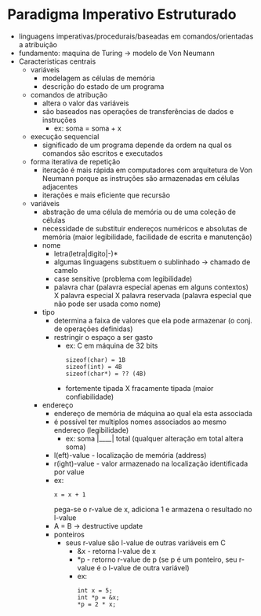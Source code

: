 # Paradigma Imperativo Estruturado

* linguagens imperativas/procedurais/baseadas em comandos/orientadas a atribuição
* fundamento: maquina de Turing -> modelo de Von Neumann
* Caracteristicas centrais
  - variáveis
    - modelagem as células de memória
    - descrição do estado de um programa
  - comandos de atribução
    - altera o valor das variáveis
    - são baseados nas operações de transferências de dados e instruções
      - ex: soma = soma + x
  - execução sequencial
    - significado de um programa depende da ordem na qual os comandos são escritos e executados
  - forma iterativa de repetição
    - iteração é mais rápida em computadores com arquitetura de Von Neumann porque as instruções são armazenadas em células adjacentes
    - iterações e mais eficiente que recursão
  - variáveis
    - abstração de uma célula de memória ou de uma coleção de células
    - necessidade de substituir endereços numéricos e absolutas de memória (maior legibilidade, facilidade de escrita e manutenção)
    - nome
      - letra(letra|digito|-)*
      - algumas linguagens substituem o sublinhado -> chamado de camelo
      - case sensitive (problema com legibilidade)
      - palavra char (palavra especial apenas em alguns contextos) X palavra especial X palavra reservada (palavra especial que não pode ser usada como nome)
    - tipo
      - determina a faixa de valores que ela pode armazenar (o conj. de operações definidas)
      - restringir o espaço a ser gasto
        - ex: C em máquina de 32 bits
          ```
          sizeof(char) = 1B
          sizeof(int) = 4B
          sizeof(char*) = ?? (4B)
          ```
        - fortemente tipada X fracamente tipada (maior confiabilidade)
    - endereço
      - endereço de memória de máquina ao qual ela esta associada
      - é possível ter multiplos nomes associados ao mesmo endereço (legibilidade)
        - ex: soma |____| total (qualquer alteração em total altera soma)
      - l(eft)-value - localização de memória (address)
      - r(ight)-value - valor armazenado na localização identificada por value
      - ex:
        ```
        x = x + 1
        ```
        pega-se o r-value de x, adiciona 1 e armazena o resultado no l-value
      - A = B -> destructive update
      - ponteiros
        - seus r-value são l-value de outras variáveis em C
          - &x - retorna l-value de x
          - \*p - retorno r-value de p (se p é um ponteiro, seu r-value é o l-value de outra variável)
          - ex:
            ```
            int x = 5;
            int *p = &x;
            *p = 2 * x;
            ```
